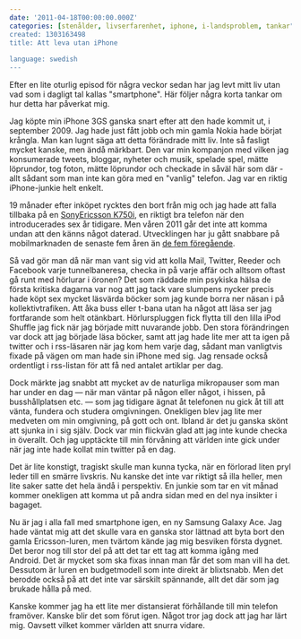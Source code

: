 ```yaml
---
date: '2011-04-18T00:00:00.000Z'
categories: [stenålder, livserfarenhet, iphone, i-landsproblem, tankar"]
created: 1303163498
title: Att leva utan iPhone
 
language: swedish
---
```


Efter en lite oturlig episod för några veckor sedan har jag levt mitt liv utan vad som i dagligt tal kallas "smartphone". Här följer några korta tankar om hur detta har påverkat mig.

Jag köpte min iPhone 3GS ganska snart efter att den hade kommit ut, i september 2009. Jag hade just fått jobb och min gamla Nokia hade börjat krångla. Man kan lugnt säga att detta förändrade mitt liv. Inte så fasligt mycket kanske, men ändå märkbart. Den var min kompanjon med vilken jag konsumerade tweets, bloggar, nyheter och musik, spelade spel, mätte löprundor, tog foton, mätte löprundor och checkade in såväl här som där - allt sådant som man inte kan göra med en "vanlig" telefon. Jag var en riktig iPhone-junkie helt enkelt.

19 månader efter inköpet rycktes den bort från mig och jag hade att falla tillbaka på en <a href="http://www.gsmarena.com/sony_ericsson_k750-1090.php">SonyEricsson K750i</a>, en riktigt bra telefon när den introducerades sex år tidigare. Men våren 2011 går det inte att komma undan att den känns något daterad. Utvecklingen har ju gått snabbare på mobilmarknaden de senaste fem åren än <a href="http://eldh.blogsome.com/2009/07/09/nokia-6220-classic-vs-nokia-6230/">de fem föregående</a>.

Så vad gör man då när man vant sig vid att kolla Mail, Twitter, Reeder och Facebook varje tunnelbaneresa, checka in på varje affär och alltsom oftast gå runt med hörlurar i öronen? Det som räddade min psykiska hälsa de första kritiska dagarna var nog att jag tack vare slumpens nycker precis hade köpt sex mycket läsvärda böcker som jag kunde borra ner näsan i på kollektivtrafiken. Att åka buss eller t-bana utan ha något att läsa ser jag fortfarande som helt otänkbart. Hörlurspluggen fick flytta till den lilla iPod Shuffle jag fick när jag började mitt nuvarande jobb. Den stora förändringen var dock att jag började läsa böcker, samt att jag hade lite mer att ta igen på twitter och i rss-läsaren när jag kom hem varje dag, sådant man vanligtvis fixade på vägen om man hade sin iPhone med sig. Jag rensade också ordentligt i rss-listan för att få ned antalet artiklar per dag.

Dock märkte jag snabbt att mycket av de naturliga mikropauser som man har under en dag — när man väntar på någon eller något, i hissen, på busshållplatsen etc. — som jag tidigare ägnat åt telefonen nu gick åt till att vänta, fundera och studera omgivningen. Onekligen blev jag lite mer medveten om min omgivning, på gott och ont. Ibland är det ju ganska skönt att sjunka in i sig själv. Dock var min flickvän glad att jag inte kunde checka in överallt. Och jag upptäckte till min förvåning att världen inte gick under när jag inte hade kollat min twitter på en dag.

Det är lite konstigt, tragiskt skulle man kunna tycka, när en förlorad liten pryl leder till en smärre livskris. Nu kanske det inte var riktigt så illa heller, men lite saker satte det hela ändå i perspektiv. En junkie som tar en vit månad kommer onekligen att komma ut på andra sidan med en del nya insikter i bagaget.

Nu är jag i alla fall med smartphone igen, en ny Samsung Galaxy Ace. Jag hade väntat mig att det skulle vara en ganska stor lättnad att byta bort den gamla Ericsson-luren, men tvärtom kände jag mig besviken första dygnet. Det beror nog till stor del på att det tar ett tag att komma igång med Android. Det är mycket som ska fixas innan man får det som man vill ha det. Dessutom är luren en budgetmodell som inte direkt är blixtsnabb. Men det berodde också på att det inte var särskilt spännande, allt det där som jag brukade hålla på med.

Kanske kommer jag ha ett lite mer distansierat förhållande till min telefon framöver. Kanske blir det som förut igen. Något tror jag dock att jag har lärt mig. Oavsett vilket kommer världen att snurra vidare.
